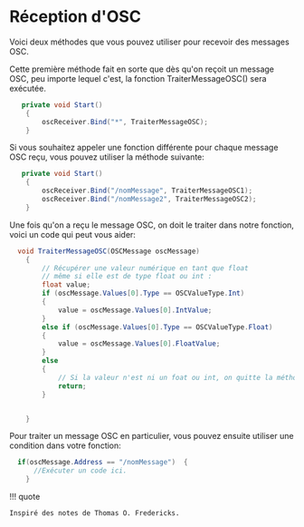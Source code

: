 # Réception d'OSC

Voici deux méthodes que vous pouvez utiliser pour recevoir des messages OSC. 

Cette première méthode fait en sorte que dès qu'on reçoit un message OSC, peu importe lequel c'est, la fonction TraiterMessageOSC() sera exécutée. 

``` csharp
   private void Start()
    {
        oscReceiver.Bind("*", TraiterMessageOSC);
    }
```

Si vous souhaitez appeler une fonction différente pour chaque message OSC reçu, vous pouvez utiliser la méthode suivante: 

``` csharp
   private void Start()
    {
        oscReceiver.Bind("/nomMessage", TraiterMessageOSC1);
        oscReceiver.Bind("/nomMessage2", TraiterMessageOSC2);
    }
```


Une fois qu'on a reçu le message OSC, on doit le traiter dans notre fonction, voici un code qui peut vous aider:     

``` csharp
  void TraiterMessageOSC(OSCMessage oscMessage)
    {
        // Récupérer une valeur numérique en tant que float
        // même si elle est de type float ou int :
        float value;
        if (oscMessage.Values[0].Type == OSCValueType.Int)
        {
            value = oscMessage.Values[0].IntValue;
        }
        else if (oscMessage.Values[0].Type == OSCValueType.Float)
        {
            value = oscMessage.Values[0].FloatValue;
        }
        else
        {
            // Si la valeur n'est ni un foat ou int, on quitte la méthode :
            return;
        }


    }
```

Pour traiter un message OSC en particulier, vous pouvez ensuite utiliser une condition dans votre fonction:     
``` csharp
  if(oscMessage.Address == "/nomMessage")  {
      //Exécuter un code ici.
    }
```



!!! quote

    Inspiré des notes de Thomas O. Fredericks. 
